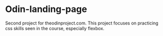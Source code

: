 # Odin-landing-page

Second project for theodinproject.com.
This project focuses on practicing css skills seen in the course, especially flexbox.
